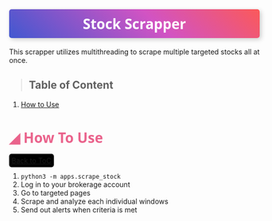 <h1 style="color: white; background: linear-gradient(43deg, #4158D0 0%, #d253c3 58%, #FB5959 100%); text-align: center; padding: 10px; box-shadow: 3px 3px 10px rgba(0,0,0,0.2); font-family: 'Segoe UI', Tahoma, Geneva, Verdana, sans-serif; border-radius: 5px; text-transform: capitalize;">
  Stock Scrapper
</h1>

This scrapper utilizes multithreading to scrape multiple targeted stocks all at once.

> <h2 id='toc0'>Table of Content</h2>

1. <a href='#HowtoUse'>How to Use</a>


<h1 id="HowtoUse" style="font-weight: 700; text-transform: capitalize; font-family: 'Segoe UI', Tahoma, Geneva, Verdana, sans-serif; color: #EA638C;">&#9698; How to Use</h1>
<a href='#toc0' style='background: #000; margin:0 auto; padding: 5px; border-radius: 5px;'>Back to ToC</a>

1. `python3 -m apps.scrape_stock`
2. Log in to your brokerage account
3. Go to targeted pages
4. Scrape and analyze each individual windows
5. Send out alerts when criteria is met